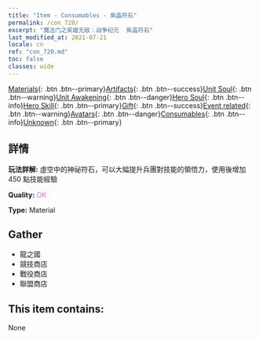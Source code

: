 ```yaml
---
title: "Item - Consumables - 紫晶符石"
permalink: /con_720/
excerpt: "魔法门之英雄无敌：战争纪元  紫晶符石"
last_modified_at: 2021-07-21
locale: cn
ref: "con_720.md"
toc: false
classes: wide
---
```

 [Materials](/ItemsCN/){: .btn .btn--primary}[Artifacts](/ItemsCN/Artifacts/){: .btn .btn--success}[Unit Soul](/ItemsCN/UnitSoul/){: .btn .btn--warning}[Unit Awakening](/ItemsCN/UnitAwakening/){: .btn .btn--danger}[Hero Soul](/ItemsCN/HeroSoul/){: .btn .btn--info}[Hero Skill](/ItemsCN/HeroSkill/){: .btn .btn--primary}[Gift](/ItemsCN/Gift/){: .btn .btn--success}[Event related](/ItemsCN/Events/){: .btn .btn--warning}[Avatars](/ItemsCN/Avatars/){: .btn .btn--danger}[Consumables](/ItemsCN/Consumables/){: .btn .btn--info}[Unknown](/ItemsCN/Unknown/){: .btn .btn--primary}

## 詳情
 **玩法詳解:** 虛空中的神祕符石，可以大幅提升兵團對技能的領悟力，使用後增加 450 點技能經驗

 **Quality:** <span style="color: #DA70D6">OK</span>

 **Type:** Material

## Gather

*    龍之國 
*    競技商店 
*    戰役商店 
*    聯盟商店 

## This item contains:

  None

